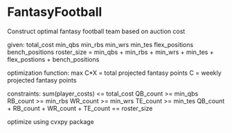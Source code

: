 # FantasyFootball
Construct optimal fantasy football team based on auction cost

given:
    total_cost
    min_qbs
    min_rbs
    min_wrs
    min_tes
    flex_positions
    bench_positions
    roster_size = min_qbs + min_rbs + min_wrs + min_tes + flex_postions + bench_positions
    
optimization function:
    max C*X = total projected fantasy points 
    C = weekly projected fantasy points
    
constraints:
    sum(player_costs) <= total_cost
    QB_count >= min_qbs
    RB_count >= min_rbs
    WR_count >= min_wrs
    TE_count >= min_tes
    QB_count + RB_count + WR_count + TE_count == roster_size
    
optimize using cvxpy package
